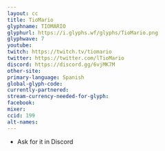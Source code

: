 ```yaml
---
layout: cc
title: TioMario
glyphname: TIOMARIO
glyphurl: https://i.glyphs.wf/glyphs/TioMario.png
glyphwave: 7
youtube: 
twitch: https://twitch.tv/tiomario
twitter: https://twitter.com/lTioMario
discord: https://discord.gg/6vjMK7M
other-site: 
primary-language: Spanish
global-glyph-code: 
currently-partnered: 
stream-currency-needed-for-glyph: 
facebook: 
mixer: 
ccid: 199
alt-names: 
---
```

* Ask for it in Discord
